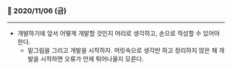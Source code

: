 ### 📖 2020/11/06 (금)

---

* 개발하기에 앞서 어떻게 개발할 것인지 머리로 생각하고, 손으로 작성할 수 있어야 한다.
  * 밑그림을 그리고 개발을 시작하자. 머릿속으로 생각만 하고 정리하지 않은 채 개발을 시작하면
    오류가 언제 튀어나올지 모른다.
